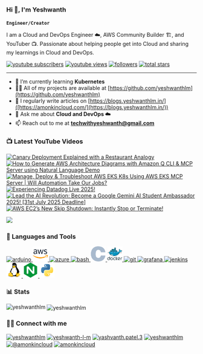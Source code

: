 ### Hi 👋, I'm Yeshwanth

**`Engineer/Creator`**

I am a Cloud and DevOps Engineer ☁️, AWS Community Builder 🏗️, and YouTuber 📺. Passionate about helping people get into Cloud and sharing my learnings in Cloud and DevOps.

   <p align="left">
      <a href="https://www.youtube.com/c/TechWithYeshwanth?sub_confirmation=1">
         <img alt="youtube subscribers" title="Subscribe to my YouTube channel" src="https://custom-icon-badges.demolab.com/youtube/channel/subscribers/UCwhERUcuzUCwr8x8mQ8zrcw?color=%23E05D44&label=SUBSCRIBE&logo=video&logoColor=white&style=for-the-badge&labelColor=CE4630"/></a> 
      <a href="https://www.youtube.com/c/TechWithYeshwanth">
         <img alt="youtube views" title="YouTube views" src="https://custom-icon-badges.demolab.com/youtube/channel/views/UCwhERUcuzUCwr8x8mQ8zrcw?color=%23E1AD0E&logo=eye&logoColor=white&style=for-the-badge&labelColor=C79600"/></a> 
      <a href="https://github.com/yeshwanthlm?tab=followers">
         <img alt="followers" title="Follow me on Github" src="https://custom-icon-badges.demolab.com/github/followers/yeshwanthlm?color=236ad3&labelColor=1155ba&style=for-the-badge&logo=person-add&label=Follow&logoColor=white"/></a>
      <a href="https://github.com/yeshwanthlm?tab=repositories&sort=stargazers">
         <img alt="total stars" title="Total stars on GitHub" src="https://custom-icon-badges.demolab.com/github/stars/yeshwanthlm?color=55960c&style=for-the-badge&labelColor=488207&logo=star"/></a>
   </p>

---

- 🌱 I’m currently learning **Kubernetes**
- 👨‍💻 All of my projects are available at [https://github.com/yeshwanthlm](https://github.com/yeshwanthlm)
- 📝 I regularly write articles on [https://blogs.yeshwanthlm.in/]([https://amonkincloud.com/](https://blogs.yeshwanthlm.in/))
- 💬 Ask me about **Cloud and DevOps ☁️**
- 📫 Reach out to me at **techwithyeshwanth@gmail.com**


### 📺 Latest YouTube Videos

<!-- BEGIN YOUTUBE-CARDS -->
[![Canary Deployment Explained with a Restaurant Analogy](https://ytcards.demolab.com/?id=CtP4btGy_8E&title=Canary+Deployment+Explained+with+a+Restaurant+Analogy&lang=en&timestamp=1754397015&background_color=%230d1117&title_color=%23ffffff&stats_color=%23dedede&max_title_lines=1&width=250&border_radius=5 "Canary Deployment Explained with a Restaurant Analogy")](https://www.youtube.com/shorts/CtP4btGy_8E)
[![How to Generate AWS Architecture Diagrams with Amazon Q CLI & MCP Server using Natural Language Demo](https://ytcards.demolab.com/?id=E9c5H5Dh-fI&title=How+to+Generate+AWS+Architecture+Diagrams+with+Amazon+Q+CLI+%26+MCP+Server+using+Natural+Language+Demo&lang=en&timestamp=1754310614&background_color=%230d1117&title_color=%23ffffff&stats_color=%23dedede&max_title_lines=1&width=250&border_radius=5 "How to Generate AWS Architecture Diagrams with Amazon Q CLI & MCP Server using Natural Language Demo")](https://www.youtube.com/watch?v=E9c5H5Dh-fI)
[![Manage, Deploy & Troubleshoot AWS EKS K8s Using AWS EKS MCP Server | Will Automation Take Our Jobs?](https://ytcards.demolab.com/?id=Wekjb50hyjU&title=Manage%2C+Deploy+%26+Troubleshoot+AWS+EKS+K8s+Using+AWS+EKS+MCP+Server+%7C+Will+Automation+Take+Our+Jobs%3F&lang=en&timestamp=1754051443&background_color=%230d1117&title_color=%23ffffff&stats_color=%23dedede&max_title_lines=1&width=250&border_radius=5 "Manage, Deploy & Troubleshoot AWS EKS K8s Using AWS EKS MCP Server | Will Automation Take Our Jobs?")](https://www.youtube.com/watch?v=Wekjb50hyjU)
[![Experiencing Datadog Live 2025!](https://ytcards.demolab.com/?id=yz-36XGQ9PE&title=Experiencing+Datadog+Live+2025%21&lang=en&timestamp=1753965068&background_color=%230d1117&title_color=%23ffffff&stats_color=%23dedede&max_title_lines=1&width=250&border_radius=5 "Experiencing Datadog Live 2025!")](https://www.youtube.com/shorts/yz-36XGQ9PE)
[![Lead the AI Revolution: Become a Google Gemini AI Student Ambassador 2025! [31st July 2025 Deadline]](https://ytcards.demolab.com/?id=OiITWjgmUSk&title=Lead+the+AI+Revolution%3A+Become+a+Google+Gemini+AI+Student+Ambassador+2025%21+%5B31st+July+2025+Deadline%5D&lang=en&timestamp=1753878625&background_color=%230d1117&title_color=%23ffffff&stats_color=%23dedede&max_title_lines=1&width=250&border_radius=5 "Lead the AI Revolution: Become a Google Gemini AI Student Ambassador 2025! [31st July 2025 Deadline]")](https://www.youtube.com/watch?v=OiITWjgmUSk)
[![AWS EC2’s New Skip Shutdown: Instantly Stop or Terminate!](https://ytcards.demolab.com/?id=VUlC3otJ3UM&title=AWS+EC2%E2%80%99s+New+Skip+Shutdown%3A+Instantly+Stop+or+Terminate%21&lang=en&timestamp=1753792240&background_color=%230d1117&title_color=%23ffffff&stats_color=%23dedede&max_title_lines=1&width=250&border_radius=5 "AWS EC2’s New Skip Shutdown: Instantly Stop or Terminate!")](https://www.youtube.com/shorts/VUlC3otJ3UM)
<!-- END YOUTUBE-CARDS -->

[<img src="https://custom-icon-badges.demolab.com/badge/-Subscribe%20For%20More-red?style=for-the-badge&logo=video&logoColor=white"/>](https://www.youtube.com/c/amonkincloud?sub_confirmation=1)

### 🧰 Languages and Tools

<p align="left"> <a href="https://www.arduino.cc/" target="_blank" rel="noreferrer"> <img src="https://cdn.worldvectorlogo.com/logos/arduino-1.svg" alt="arduino" width="40" height="40"/> </a> <a href="https://aws.amazon.com" target="_blank" rel="noreferrer"> <img src="https://raw.githubusercontent.com/devicons/devicon/master/icons/amazonwebservices/amazonwebservices-original-wordmark.svg" alt="aws" width="40" height="40"/> </a> <a href="https://azure.microsoft.com/en-in/" target="_blank" rel="noreferrer"> <img src="https://www.vectorlogo.zone/logos/microsoft_azure/microsoft_azure-icon.svg" alt="azure" width="40" height="40"/> </a> <a href="https://www.gnu.org/software/bash/" target="_blank" rel="noreferrer"> <img src="https://www.vectorlogo.zone/logos/gnu_bash/gnu_bash-icon.svg" alt="bash" width="40" height="40"/> </a> <a href="https://www.cprogramming.com/" target="_blank" rel="noreferrer"> <img src="https://raw.githubusercontent.com/devicons/devicon/master/icons/c/c-original.svg" alt="c" width="40" height="40"/> </a> <a href="https://www.docker.com/" target="_blank" rel="noreferrer"> <img src="https://raw.githubusercontent.com/devicons/devicon/master/icons/docker/docker-original-wordmark.svg" alt="docker" width="40" height="40"/> </a> <a href="https://git-scm.com/" target="_blank" rel="noreferrer"> <img src="https://www.vectorlogo.zone/logos/git-scm/git-scm-icon.svg" alt="git" width="40" height="40"/> </a> <a href="https://grafana.com" target="_blank" rel="noreferrer"> <img src="https://www.vectorlogo.zone/logos/grafana/grafana-icon.svg" alt="grafana" width="40" height="40"/> </a> <a href="https://www.jenkins.io" target="_blank" rel="noreferrer"> <img src="https://www.vectorlogo.zone/logos/jenkins/jenkins-icon.svg" alt="jenkins" width="40" height="40"/> </a> <a href="https://www.linux.org/" target="_blank" rel="noreferrer"> <img src="https://raw.githubusercontent.com/devicons/devicon/master/icons/linux/linux-original.svg" alt="linux" width="40" height="40"/> </a> <a href="https://www.nginx.com" target="_blank" rel="noreferrer"> <img src="https://raw.githubusercontent.com/devicons/devicon/master/icons/nginx/nginx-original.svg" alt="nginx" width="40" height="40"/> </a> <a href="https://www.python.org" target="_blank" rel="noreferrer"> <img src="https://raw.githubusercontent.com/devicons/devicon/master/icons/python/python-original.svg" alt="python" width="40" height="40"/> </a> </p>

### 📊 Stats
<p><img align="left" src="https://github-readme-stats.vercel.app/api/top-langs?username=yeshwanthlm&show_icons=true&locale=en&layout=compact" alt="yeshwanthlm" /></p>

<p>&nbsp;<img align="center" src="https://github-readme-stats.vercel.app/api?username=yeshwanthlm&show_icons=true&locale=en" alt="yeshwanthlm" /></p>

### 🏄‍♂️ Connect with me
   <p align="left">
   <a href="https://dev.to/yeshwanthlm" target="blank"><img align="center" src="https://raw.githubusercontent.com/rahuldkjain/github-profile-readme-generator/master/src/images/icons/Social/devto.svg" alt="yeshwanthlm" height="30" width="40" /></a>
   <a href="https://linkedin.com/in/yeshwanth-l-m" target="blank"><img align="center" src="https://raw.githubusercontent.com/rahuldkjain/github-profile-readme-generator/master/src/images/icons/Social/linked-in-alt.svg" alt="yeshwanth-l-m" height="30" width="40" /></a>
   <a href="https://fb.com/yashvanth.patel.3" target="blank"><img align="center" src="https://raw.githubusercontent.com/rahuldkjain/github-profile-readme-generator/master/src/images/icons/Social/facebook.svg" alt="yashvanth.patel.3" height="30" width="40" /></a>
   <a href="https://instagram.com/yeshwanthlm" target="blank"><img align="center" src="https://raw.githubusercontent.com/rahuldkjain/github-profile-readme-generator/master/src/images/icons/Social/instagram.svg" alt="yeshwanthlm" height="30" width="40" /></a>
   <a href="https://hashnode.com/@amonkincloud" target="blank"><img align="center" src="https://raw.githubusercontent.com/rahuldkjain/github-profile-readme-generator/master/src/images/icons/Social/hashnode.svg" alt="@amonkincloud" height="30" width="40" /></a>
   <a href="https://www.youtube.com/c/amonkincloud" target="blank"><img align="center" src="https://raw.githubusercontent.com/rahuldkjain/github-profile-readme-generator/master/src/images/icons/Social/youtube.svg" alt="amonkincloud" height="30" width="40" /></a>
   </p>
